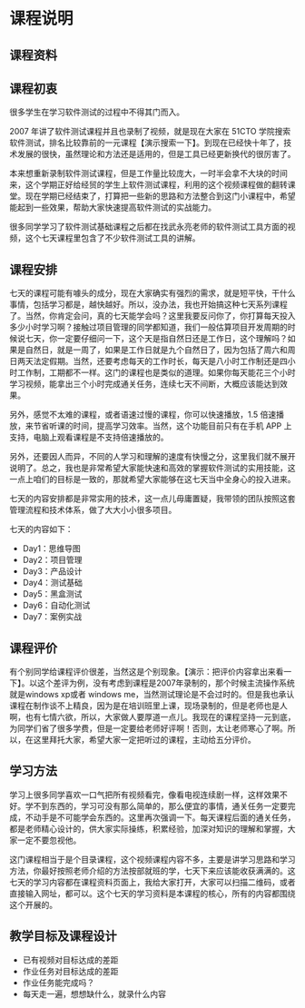 # 课程说明

## 课程资料

## 课程初衷
很多学生在学习软件测试的过程中不得其门而入。

2007 年讲了软件测试课程并且也录制了视频，就是现在大家在 51CTO 学院搜索软件测试，排名比较靠前的一元课程【演示搜索一下】。到现在已经快十年了，技术发展的很快，虽然理论和方法还是适用的，但是工具已经更新换代的很厉害了。

本来想重新录制软件测试课程，但是工作量比较庞大，一时半会拿不大块的时间来，这个学期正好给经贸的学生上软件测试课程，利用的这个视频课程做的翻转课堂。现在学期已经结束了，打算把一些新的思路和方法整合到这门小课程中，希望能起到一些效果，帮助大家快速提高软件测试的实战能力。

很多同学学习了软件测试基础课程之后都在找武永亮老师的软件测试工具方面的视频，这个七天课程里包含了不少软件测试工具的讲解。
	
## 课程安排
七天的课程可能有噱头的成分，现在大家确实有强烈的需求，就是短平快，干什么事情，包括学习都是，越快越好。所以，没办法，我也开始搞这种七天系列课程了。当然，你肯定会问，真的七天能学会吗？这里我要反问你了，你打算每天投入多少小时学习啊？接触过项目管理的同学都知道，我们一般估算项目开发周期的时候说七天，你一定要仔细问一下，这个天是指自然日还是工作日，这个理解吗？如果是自然日，就是一周了，如果是工作日就是九个自然日了，因为包括了周六和周日两天法定假期。当然，还要考虑每天的工作时长，每天是八小时工作制还是四小时工作制，工期都不一样。这门的课程也是类似的道理。如果你每天能花三个小时学习视频，能拿出三个小时完成通关任务，连续七天不间断，大概应该能达到效果。

另外，感觉不太难的课程，或者语速过慢的课程，你可以快速播放，1.5 倍速播放，来节省听课的时间，提高学习效率。当然，这个功能目前只有在手机 APP 上支持，电脑上观看课程是不支持倍速播放的。

另外，还要因人而异，不同的人学习和理解的速度有快慢之分，这里我们就不展开说明了。总之，我也是非常希望大家能快速和高效的掌握软件测试的实用技能，这一点上咱们的目标是一致的，那就希望大家能够在这七天当中全身心的投入进来。

七天的内容安排都是非常实用的技术，这一点儿毋庸置疑，我带领的团队按照这套管理流程和技术体系，做了大大小小很多项目。

七天的内容如下：
- Day1：思维导图
- Day2：项目管理
- Day3：产品设计
- Day4：测试基础
- Day5：黑盒测试
- Day6：自动化测试
- Day7：案例实战

## 课程评价

有个别同学给课程评价很差，当然这是个别现象。【演示：把评价内容拿出来看一下】。以这个差评为例，没有考虑到课程是2007年录制的，那个时候主流操作系统就是windows xp或者 windows me，当然测试理论是不会过时的。但是我也承认课程在制作谈不上精良，因为是在培训班里上课，现场录制的，但是老师也是人啊，也有七情六欲，所以，大家做人要厚道一点儿。我现在的课程坚持一元到底，为同学们省了很多学费，但是一定要给老师好评啊！否则，太让老师寒心了啊。所以，在这里拜托大家，希望大家一定把听过的课程，主动给五分评价。
	
## 学习方法

学习上很多同学喜欢一口气把所有视频看完，像看电视连续剧一样，这样效果不好。学不到东西的，学习可没有那么简单的，那么便宜的事情，通关任务一定要完成，不动手是不可能学会东西的。这里再次强调一下。每天课程后面的通关任务，都是老师精心设计的，供大家实际操练，积累经验，加深对知识的理解和掌握，大家一定不要忽视他。

这门课程相当于是个目录课程，这个视频课程内容不多，主要是讲学习思路和学习方法，你最好按照老师介绍的方法按部就班的学，七天下来应该能收获满满的。这七天的学习内容都在课程资料页面上，我给大家打开，大家可以扫描二维码，或者直接输入网址，都可以。这个七天的学习资料是本课程的核心，所有的内容都围绕这个开展的。
	
## 教学目标及课程设计

- 已有视频对目标达成的差距
- 作业任务对目标达成的差距
- 作业任务能完成吗？
- 每天走一遍，想想缺什么，就录什么内容

